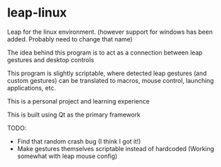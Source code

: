 # leap-linux
Leap for the linux environment. (however support for windows has been added. Probably need to change that name)

The idea behind this program is to act as a connection between leap gestures and desktop controls

This program is slightly scriptable, where detected leap gestures (and custom gestures) can be translated to macros, mouse control, launching applications, etc.

This is a personal project and learning experience

This is built using Qt as the primary framework

TODO:

* Find that random crash bug (I think I got it!)
* Make gestures themselves scriptable instead of hardcoded (Working somewhat with leap mouse config)

